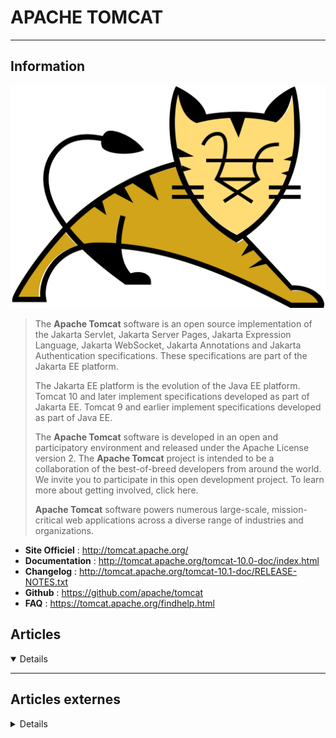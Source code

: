 # APACHE TOMCAT
---

## <i class="fa-solid fa-hashtag"></i> Information

![Logo](../../_media/apps/apache_tomcat/apache_tomcat_logo.png ':size=250 :no-zoom')


> <i class="fa-solid fa-quote-left"></i> The **Apache Tomcat** software is an open source implementation of the Jakarta Servlet, Jakarta Server Pages, Jakarta Expression Language, Jakarta WebSocket, Jakarta Annotations and Jakarta Authentication specifications. These specifications are part of the Jakarta EE platform.
> 
> The Jakarta EE platform is the evolution of the Java EE platform. Tomcat 10 and later implement specifications developed as part of Jakarta EE. Tomcat 9 and earlier implement specifications developed as part of Java EE.
> 
> The **Apache Tomcat** software is developed in an open and participatory environment and released under the Apache License version 2. The **Apache Tomcat** project is intended to be a collaboration of the best-of-breed developers from around the world. We invite you to participate in this open development project. To learn more about getting involved, click here.
> 
> **Apache Tomcat** software powers numerous large-scale, mission-critical web applications across a diverse range of industries and organizations. <i class="fa-solid fa-quote-left fa-rotate-180"></i>

- <i class="fa-solid fa-globe"></i> **Site Officiel** : http://tomcat.apache.org/
- <i class="fa-solid fa-book"></i> **Documentation** : http://tomcat.apache.org/tomcat-10.0-doc/index.html
- <i class="fa-solid fa-file-circle-question"></i> **Changelog** : http://tomcat.apache.org/tomcat-10.1-doc/RELEASE-NOTES.txt
- <i class="fa-brands fa-github"></i> **Github** : https://github.com/apache/tomcat
- <i class="far fa-question-circle"></i> **FAQ** : https://tomcat.apache.org/findhelp.html

## <i class="fa-regular fa-newspaper"></i> Articles

<details open>

</details>

---

## <i class="fa-solid fa-glasses"></i> Articles externes

<details>

- [A Step by Step Guide to Installing Apache Tomcat 9 Linux](https://www.makeuseof.com/a-step-by-step-guide-to-installing-apache-tomcat-linux/)
- [An In-Depth Look at Tomcat's tomcat-users.xml File and Manager](https://dzone.com/articles/an-in-depth-look-at-tomcats-tomcat-usersxml-file)
- [Apache Tomcat Monitoring with ELK and Logz.io](https://logz.io/blog/devops/apache-tomcat-monitoring/)
- [Configure Your SSL Certificate on Apache Tomcat the Simple Way](https://dzone.com/articles/configure-your-ssl-certificate-on-apache-tomcat-in)
- [Easy Guide to Install Apache Tomcat 9 on Ubuntu 18.04 / 16.04 LTS Server](https://www.linuxtechi.com/install-apache-tomcat-9-ubuntu-18-04-16-04-server/)
- [How Do I View Tomcat Logs in Windows?](https://linuxhint.com/view-tomcat-logs-windows/)
- [How to Change Default Port of Tomcat Server?](https://linuxhint.com/change-default-port-of-tomcat-server/)
- [How to Configure Apache Tomcat in Linux](https://linuxhint.com/configure-apache-tomcat-linux/)
- [How to Install and Configure Apache Tomcat 9 on Ubuntu 18.04 LTS](https://www.howtoforge.com/tutorial/ubuntu-apache-tomcat/)
- [How to Install and Configure Apache Tomcat 9 on Ubuntu 20.04 LTS](https://www.howtoforge.com/tutorial/ubuntu-apache-tomcat/)
- [How to install and configure Apache Tomcat on Fedora Linux](https://linuxhint.com/install-apache-tomcat-fedora-linux/)
- [How to Install Apache Tomcat 10 on Debian 10 (Buster)](https://www.linuxtechi.com/install-apache-tomcat-on-debian/)
- [How to Install Apache Tomcat 10 on Debian 10](https://www.howtoforge.com/how-to-install-apache-tomcat-10-on-debian-10/)
- [HOW TO INSTALL APACHE TOMCAT 9 ON CENTOS 7](https://www.rosehosting.com/blog/install-tomcat-9-on-centos-7/)
- [How To Install Apache Tomcat 9 on Debian 10](https://www.digitalocean.com/community/tutorials/how-to-install-apache-tomcat-9-on-debian-10)
- [How To Install Apache Tomcat 9 on Debian 9](https://www.digitalocean.com/community/tutorials/install-tomcat-9-debian-9)
- [How To Install Apache Tomcat 9 on Ubuntu 18.04](https://www.digitalocean.com/community/tutorials/install-tomcat-9-ubuntu-1804)
- [How to Install Apache Tomcat 9 with Nginx Proxy on Debian 10](https://www.howtoforge.com/how-to-install-apache-tomcat-9-on-debian-10/)
- [How to Install Apache Tomcat in RHEL 8](https://www.tecmint.com/install-apache-tomcat-in-rhel-8/)
- [How to Install Apache Tomcat in Ubuntu](https://www.tecmint.com/install-apache-tomcat-in-ubuntu/)
- [How to install Apache Tomcat on Debian 11](https://linuxhint.com/install-apache-tomcat-debian-11/)
- [How to Install Apache Tomcat Server on Ubuntu 20.04](https://linuxhint.com/install_apache_tomcat_server_ubuntu/)
- [How to install Tomcat 8.5 on CentOS 7](https://linuxize.com/post/how-to-install-tomcat-8-5-on-centos-7/)
- [How to install Tomcat 8.5 on Debian 9](https://linuxize.com/post/how-to-install-tomcat-8-5-on-debian-9/)
- [How to Install Tomcat 8.5 on Ubuntu 18.04](https://linuxize.com/post/how-to-install-tomcat-8-5-on-ubuntu-18-04/)
- [How to Install Tomcat 9 In RHEL 8 / Centos 8](https://arkit.co.in/how-to-install-tomcat-9-in-rhel-8/)
- [How to install Tomcat 9 on CentOS 7](https://linuxize.com/post/how-to-install-tomcat-9-on-centos-7/)
- [How to Install Tomcat 9 on CentOS 8](https://linuxize.com/post/how-to-install-tomcat-9-on-centos-8/)
- [How to Install Tomcat 9 on Debian 10 Linux](https://linuxize.com/post/how-to-install-tomcat-9-on-debian-10/)
- [How to install Tomcat 9 on Debian 9](https://linuxize.com/post/how-to-install-tomcat-9-on-debian-9/)
- [HOW TO INSTALL TOMCAT 9 ON DEBIAN 9](https://www.rosehosting.com/blog/how-to-install-tomcat-9-on-debian-9/)
- [How to install Tomcat 9 on Ubuntu 18.04](https://linuxize.com/post/how-to-install-tomcat-9-on-ubuntu-18-04/)
- [How to Install Tomcat 9 on Ubuntu 20.04](https://linuxize.com/post/how-to-install-tomcat-9-on-ubuntu-20-04/)
- [How to Install Tomcat on Ubuntu 18.04](https://www.rosehosting.com/blog/how-to-install-tomcat-on-ubuntu-18-04/)
- [How to Install Tomcat on Ubuntu 20.04 using Ansible](https://linoxide.com/how-to-install-tomcat-on-ubuntu-20-04-using-ansible/)
- [How to review Apache tomcat access logs](https://linuxhint.com/review-apache-tomcat-access-logs/)
- [How to Set up Load Balancing for Apache Tomcat](https://linuxhint.com/set-up-load-balancing-for-apache-tomcat/)
- [How to setup Apache Tomcat cluster with 3 Nodes on Ubuntu](https://www.howtoforge.com/how-to-setup-apache-tomcat-cluster-with-3-nodes-on-ubuntu/)
- [Install Apache Tomcat 9 Server on Ubuntu 20.04](https://linoxide.com/install-apache-tomcat-9-server-on-ubuntu-20-04/)
- [Installer Tomcat sur Debian](https://howto.biapy.com/fr/debian-gnu-linux/serveurs/http/installer-tomcat-sur-debian)
- [Running Apache Tomcat in Windows Containers](https://dzone.com/articles/running-apache-tomcat-in-windows-containers)
- [Running Tomcat Behind Apache With mod_rewrite and mod_proxy](https://dzone.com/articles/running-tomcat-behind-apache-with-mod-rewrite-and)
- [Secure Tomcat Hosting: Restrict Access to Your Web Application](https://dzone.com/articles/secure-tomcat-hosting-restrict-access-to-your-web)
- [Tomcat (pages d'administration)](https://howto.biapy.com/fr/debian-gnu-linux/applications-web/administration/afficher-les-statuts-dun-serveur/tomcat-pages-dadministration)
- [What Do We Know About Tomcat 9.0](https://dzone.com/articles/what-do-we-know-about-tomcat-90)
- [What Is Apache Tomcat?](https://www.poftut.com/what-is-apache-tomcat/)


</details>
